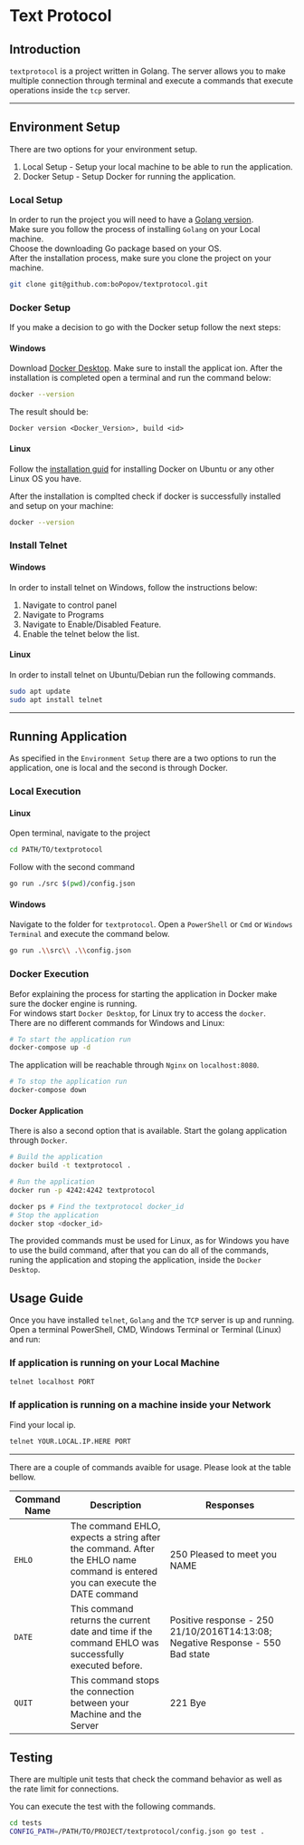 # Text Protocol

## Introduction
`textprotocol` is a project written in Golang. The server allows you to make multiple connection through terminal and execute a commands that execute operations inside the `tcp` server.

---

## Environment Setup
There are two options for your environment setup.
1) Local Setup - Setup your local machine to be able to run the application.
2) Docker Setup - Setup Docker for running the application.

### Local Setup
In order to run the project you will need to have a [Golang version](https://go.dev/dl/). </br> 
Make sure you follow the process of installing `Golang` on your Local machine. </br>
Choose the downloading Go package based on your OS. </br> 
After the installation process, make sure you clone the project on your machine. </br>
```bash
git clone git@github.com:boPopov/textprotocol.git
```

### Docker Setup
If you make a decision to go with the Docker setup follow the next steps:
#### Windows
Download [Docker Desktop](https://docs.docker.com/get-started/introduction/get-docker-desktop/). Make sure to install the applicat
ion. After the installation is completed open a terminal and run the command below:
```bash
docker --version
```
The result should be:
```
Docker version <Docker_Version>, build <id>
```
#### Linux
Follow the [installation guid](https://docs.docker.com/engine/install/ubuntu/) for installing Docker on Ubuntu or any other Linux OS you have. </br>

After the installation is complted check if docker is successfully installed and setup on your machine:
```bash
docker --version
```

### Install Telnet
#### Windows
In order to install telnet on Windows, follow the instructions below:
1. Navigate to control panel
2. Navigate to Programs
3. Navigate to Enable/Disabled Feature.
4. Enable the telnet below the list.

#### Linux
In order to install telnet on Ubuntu/Debian run the following commands.
```bash
sudo apt update
sudo apt install telnet
```

---

## Running Application
As specified in the `Environment Setup` there are a two options to run the application, one is local and the second is through Docker.

### Local Execution
#### Linux
Open terminal, navigate to the project
```bash
cd PATH/TO/textprotocol
```
Follow with the second command
```bash
go run ./src $(pwd)/config.json
```

#### Windows
Navigate to the folder for `textprotocol`. Open a `PowerShell` or `Cmd` or `Windows Terminal` and execute the command below.
```bash
go run .\\src\\ .\\config.json
```

### Docker Execution
Befor explaining the process for starting the application in Docker make sure the docker engine is running.</br>
For windows start `Docker Desktop`, for Linux try to access the `docker`. </br>
There are no different commands for Windows and Linux:
```bash
# To start the application run
docker-compose up -d
```
The application will be reachable through `Nginx` on `localhost:8080`.

```bash
# To stop the application run
docker-compose down
```

#### Docker Application
There is also a second option that is available. Start the golang application through `Docker`.
```bash
# Build the application
docker build -t textprotocol .
```

```bash
# Run the application
docker run -p 4242:4242 textprotocol
```

```bash
docker ps # Find the textprotocol docker_id
# Stop the application
docker stop <docker_id>
```

The provided commands must be used for Linux, as for Windows you have to use the build command, after that you can do all of the commands, runing the application and stoping the application, inside the `Docker Desktop`.

## Usage Guide
Once you have installed `telnet`, `Golang` and the `TCP` server is up and running. Open a terminal PowerShell, CMD, Windows Terminal or Terminal (Linux) and run:

### If application is running on your Local Machine
```bash
telnet localhost PORT
```

### If application is running on a machine inside your Network
Find your local ip.
```bash
telnet YOUR.LOCAL.IP.HERE PORT
```

---
There are a couple of commands avaible for usage. Please look at the table bellow.

| Command Name | Description | Responses |
|--------------|-------------|-----------|
| `EHLO` | The command EHLO, expects a string after the command. After the EHLO name command is entered you can execute the DATE command | 250 Pleased to meet you NAME |
| `DATE` | This command returns the current date and time if the command EHLO was successfully executed before. | Positive response - 250 21/10/2016T14:13:08; Negative Response - 550 Bad state |
| `QUIT` | This command stops the connection between your Machine and the Server | 221 Bye | 

## Testing
There are multiple unit tests that check the command behavior as well as the rate limit for connections. </br>

You can execute the test with the following commands. </br>

```bash
cd tests
CONFIG_PATH=/PATH/TO/PROJECT/textprotocol/config.json go test .
```